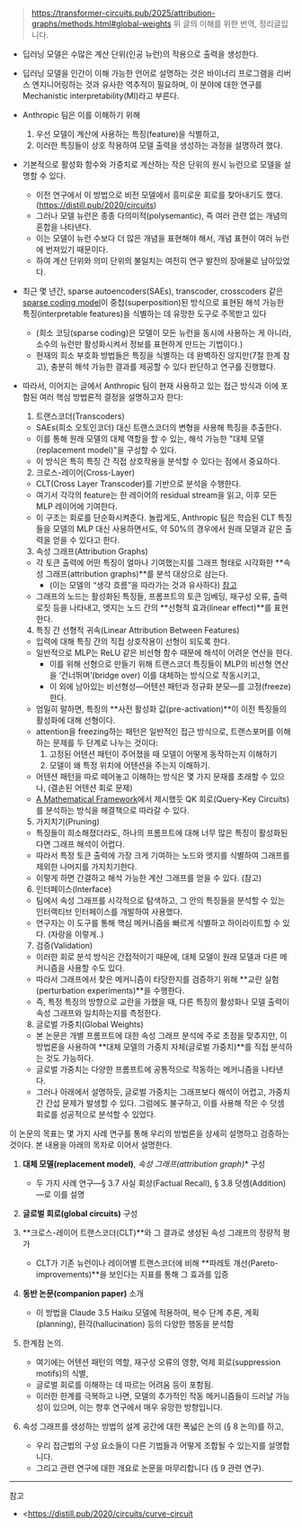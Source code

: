 > <https://transformer-circuits.pub/2025/attribution-graphs/methods.html#global-weights>
> 위 글의 이해를 위한 번역, 정리글입니다.

- 딥러닝 모델은 수많은 계산 단위(인공 뉴런)의 작용으로 출력을 생성한다.
- 딥러닝 모델을 인간이 이해 가능한 언어로 설명하는 것은 바이너리 프로그램을 리버스 엔지니어링하는 것과 유사한 역추적이 필요하며, 이 분야에 대한 연구를 Mechanistic interpretability(MI)라고 부른다.

- Anthropic 팀은 이를 이해하기 위해
  1. 우선 모델이 계산에 사용하는 특징(feature)을 식별하고,
  2. 이러한 특징들이 상호 작용하여 모델 출력을 생성하는 과정을 설명하려 했다.

- 기본적으로 활성화 함수와 가중치로 계산하는 작은 단위의 원시 뉴런으로 모델을 설명할 수 있다.
  - 이전 연구에서 이 방법으로 비전 모델에서 흥미로운 회로를 찾아내기도 했다. (<https://distill.pub/2020/circuits>)
  - 그러나 모델 뉴런은 종종 다의미적(polysemantic), 즉 여러 관련 없는 개념의 혼합을 나타낸다.
  - 이는 모델이 뉴런 수보다 더 많은 개념을 표현해야 해서, 개념 표현이 여러 뉴런에 번져있기 때문이다.
  - 하여 계산 단위와 의미 단위의 불일치는 여전히 연구 발전의 장애물로 남아있었다.

- 최근 몇 년간, sparse autoencoders(SAEs), transcoder, crosscoders 같은 [sparse coding model](https://en.wikipedia.org/wiki/Sparse_dictionary_learning)이 중첩(superposition)된 방식으로 표현된 해석 가능한 특징(interpretable features)을 식별하는 데 유망한 도구로 주목받고 있다
  - (희소 코딩(sparse coding)은 모델이 모든 뉴런을 동시에 사용하는 게 아니라, 소수의 뉴런만 활성화시켜서 정보를 표현하게 만드는 기법이다.)
  - 현재의 희소 부호화 방법들은 특징을 식별하는 데 완벽하진 않지만(7절 한계 참고), 충분히 해석 가능한 결과를 제공할 수 있다 판단하고 연구를 진행했다.

- 따라서, 이어지는 글에서 Anthropic 팀이 현재 사용하고 있는 접근 방식과 이에 포함된 여러 핵심 방법론적 결정을 설명하고자 한다:

  1. 트랜스코더(Transcoders)
  - SAEs(희소 오토인코더) 대신 트랜스코더의 변형을 사용해 특징을 추출한다.
  - 이를 통해 원래 모델의 대체 역할을 할 수 있는, 해석 가능한 "대체 모델(replacement model)"을 구성할 수 있다.
  - 이 방식은 특히 특징 간 직접 상호작용을 분석할 수 있다는 점에서 중요하다.

  2. 크로스-레이어(Cross-Layer)
  - CLT(Cross Layer Transcoder)를 기반으로 분석을 수행한다.
  - 여기서 각각의 feature는 한 레이어의 residual stream을 읽고, 이후 모든 MLP 레이어에 기여한다.
  - 이 구조는 회로를 단순화시켜준다. 놀랍게도, Anthropic 팀은 학습된 CLT 특징들을 모델의 MLP 대신 사용하면서도, 약 50%의 경우에서 원래 모델과 같은 출력을 얻을 수 있다고 한다.

  3. 속성 그래프(Attribution Graphs)
  - 각 토큰 출력에 어떤 특징이 얼마나 기여했는지를 그래프 형태로 시각화한 **속성 그래프(attribution graphs)**를 분석 대상으로 삼는다.
    - (이는 모델의 “생각 흐름”을 따라가는 것과 유사하다) [참고](https://arxiv.org/pdf/2406.11944)
  - 그래프의 노드는 활성화된 특징들, 프롬프트의 토큰 임베딩, 재구성 오류, 출력 로짓 등을 나타내고, 엣지는 노드 간의 **선형적 효과(linear effect)**를 표현한다.

  4. 특징 간 선형적 귀속(Linear Attribution Between Features)
  - 입력에 대해 특징 간의 직접 상호작용이 선형이 되도록 한다.
  - 일반적으로 MLP는 ReLU 같은 비선형 함수 때문에 해석이 어려운 연산을 한다.
    - 이를 위해 선형으로 만들기 위해 트랜스코더 특징들이 MLP의 비선형 연산을 ‘건너뛰며’(bridge over) 이를 대체하는 방식으로 작동시키고,
    - 이 외에 남아있는 비선형성—어텐션 패턴과 정규화 분모—를 고정(freeze)한다.
  - 엄밀히 말하면, 특징의 **사전 활성화 값(pre-activation)**이 이전 특징들의 활성화에 대해 선형이다.
  - attention을 freezing하는 패턴은 일반적인 접근 방식으로, 트랜스포머를 이해하는 문제를 두 단계로 나누는 것이다:
     1. 고정된 어텐션 패턴이 주어졌을 때 모델이 어떻게 동작하는지 이해하기
     2. 모델이 왜 특정 위치에 어텐션을 주는지 이해하기.
  - 어텐션 패턴을 따로 떼어놓고 이해하는 방식은 몇 가지 문재를 초래할 수 있으나, (결손된 어텐션 회로 문제)
  - [A Mathematical Framework](https://transformer-circuits.pub/2021/framework/index.html)에서 제시했듯 QK 회로(Query-Key Circuits)를 분석하는 방식을 해결책으로 따라갈 수 있다.

  5. 가지치기(Pruning)
  - 특징들이 희소해졌더라도, 하나의 프롬프트에 대해 너무 많은 특징이 활성화된다면 그래프 해석이 어렵다.
  - 따라서 특정 토큰 출력에 가장 크게 기여하는 노드와 엣지를 식별하여 그래프를 제외한 나머지를 가지치기한다.
  - 이렇게 하면 간결하고 해석 가능한 계산 그래프를 얻을 수 있다. (참고)

  6. 인터페이스(Interface)
  - 팀에서 속성 그래프를 시각적으로 탐색하고, 그 안의 특징들을 분석할 수 있는 인터랙티브 인터페이스를 개발하여 사용했다.
  - 연구자는 이 도구를 통해 핵심 메커니즘을 빠르게 식별하고 하이라이트할 수 있다. (자랑을 이렇게..)

  7. 검증(Validation)
  - 이러한 회로 분석 방식은 간접적이기 때문에, 대체 모델이 원래 모델과 다른 메커니즘을 사용할 수도 있다.
  - 따라서 그래프에서 찾은 메커니즘이 타당한지를 검증하기 위해 **교란 실험(perturbation experiments)**을 수행한다.
  - 즉, 특정 특징의 방향으로 교란을 가했을 때, 다른 특징의 활성화나 모델 출력이 속성 그래프와 일치하는지를 측정한다.

  8. 글로벌 가중치(Global Weights)
  - 본 논문은 개별 프롬프트에 대한 속성 그래프 분석에 주로 초점을 맞추지만, 이 방법론을 사용하여 **대체 모델의 가중치 자체(글로벌 가중치)**를 직접 분석하는 것도 가능하다.
  - 글로벌 가중치는 다양한 프롬프트에 공통적으로 작동하는 메커니즘을 나타낸다.
  - 그러나 아래에서 설명하듯, 글로벌 가중치는 그래프보다 해석이 어렵고, 가중치 간 간섭 문제가 발생할 수 있다. 그럼에도 불구하고, 이를 사용해 작은 수 덧셈 회로를 성공적으로 분석할 수 있었다.

이 논문의 목표는 몇 가지 사례 연구를 통해 우리의 방법론을 상세히 설명하고 검증하는 것이다. 본 내용을 아래의 목차로 이어서 설명한다.

1. **대체 모델(replacement model)**, *속성 그래프(attribution graph)** 구성
    - 두 가지 사례 연구—§ 3.7 사실 회상(Factual Recall), § 3.8 덧셈(Addition)—로 이를 설명

2. **글로벌 회로(global circuits)** 구성

3. **크로스-레이어 트랜스코더(CLT)**와 그 결과로 생성된 속성 그래프의 정량적 평가

    - CLT가 기존 뉴런이나 레이어별 트랜스코더에 비해 **파레토 개선(Pareto-improvements)**을 보인다는 지표를 통해 그 효과를 입증

4. **동반 논문(companion paper)** 소개
   - 이 방법을 Claude 3.5 Haiku 모델에 적용하여, 복수 단계 추론, 계획(planning), 환각(hallucination) 등의 다양한 행동을 분석함

5. 한계점 논의.
   - 여기에는 어텐션 패턴의 역할, 재구성 오류의 영향, 억제 회로(suppression motifs)의 식별,
   - 글로벌 회로를 이해하는 데 따르는 어려움 등이 포함됨.
   - 이러한 한계를 극복하고 나면, 모델의 추가적인 작동 메커니즘들이 드러날 가능성이 있으며, 이는 향후 연구에서 매우 유망한 방향입니다.

6. 속성 그래프를 생성하는 방법의 설계 공간에 대한 폭넓은 논의 (§ 8 논의)를 하고,
   - 우리 접근법의 구성 요소들이 다른 기법들과 어떻게 조합될 수 있는지를 설명합니다.
   - 그리고 관련 연구에 대한 개요로 논문을 마무리합니다 (§ 9 관련 연구).

---
참고

- <<https://distill.pub/2020/circuits/curve-circuit>
